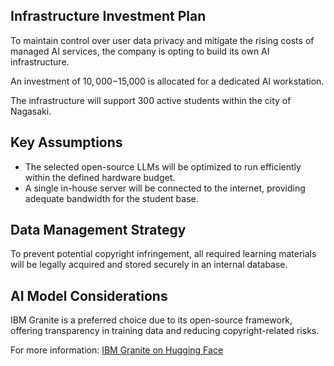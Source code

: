 ## Infrastructure Investment Plan

To maintain control over user data privacy and mitigate the rising costs of managed AI services, the company is opting to build its own AI infrastructure.

An investment of $10,000-$15,000 is allocated for a dedicated AI workstation.

The infrastructure will support 300 active students within the city of Nagasaki.

## Key Assumptions

- The selected open-source LLMs will be optimized to run efficiently within the defined hardware budget.
- A single in-house server will be connected to the internet, providing adequate bandwidth for the student base.

## Data Management Strategy

To prevent potential copyright infringement, all required learning materials will be legally acquired and stored securely in an internal database.

## AI Model Considerations

IBM Granite is a preferred choice due to its open-source framework, offering transparency in training data and reducing copyright-related risks.

For more information: [IBM Granite on Hugging Face](https://huggingface.co/ibm-granite)

